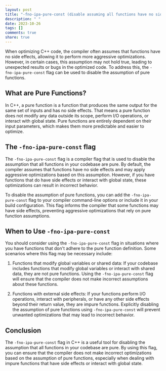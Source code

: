 ```yaml
---
layout: post
title: "-fno-ipa-pure-const (disable assuming all functions have no side effects)"
description: " "
date: 2023-10-26
tags: []
comments: true
share: true
---
```


When optimizing C++ code, the compiler often assumes that functions have no side effects, allowing it to perform more aggressive optimizations. However, in certain cases, this assumption may not hold true, leading to unexpected results or bugs in the optimized code. To address this, the `-fno-ipa-pure-const` flag can be used to disable the assumption of pure functions.

## What are Pure Functions?

In C++, a pure function is a function that produces the same output for the same set of inputs and has no side effects. That means a pure function does not modify any data outside its scope, perform I/O operations, or interact with global state. Pure functions are entirely dependent on their input parameters, which makes them more predictable and easier to optimize.

## The `-fno-ipa-pure-const` flag

The `-fno-ipa-pure-const` flag is a compiler flag that is used to disable the assumption that all functions in your codebase are pure. By default, the compiler assumes that functions have no side effects and may apply aggressive optimizations based on this assumption. However, if you have functions that do have side effects or interact with global state, these optimizations can result in incorrect behavior.

To disable the assumption of pure functions, you can add the `-fno-ipa-pure-const` flag to your compiler command-line options or include it in your build configuration. This flag informs the compiler that some functions may have side effects, preventing aggressive optimizations that rely on pure function assumptions.

## When to Use `-fno-ipa-pure-const`

You should consider using the `-fno-ipa-pure-const` flag in situations where you have functions that don't adhere to the pure function definition. Some scenarios where this flag may be necessary include:

1. Functions that modify global variables or shared data: If your codebase includes functions that modify global variables or interact with shared data, they are not pure functions. Using the `-fno-ipa-pure-const` flag will ensure that the compiler does not make incorrect assumptions about these functions.

2. Functions with external side effects: If your functions perform I/O operations, interact with peripherals, or have any other side effects beyond their return value, they are impure functions. Explicitly disabling the assumption of pure functions using `-fno-ipa-pure-const` will prevent unwanted optimizations that may lead to incorrect behavior.

## Conclusion

The `-fno-ipa-pure-const` flag in C++ is a useful tool for disabling the assumption that all functions in your codebase are pure. By using this flag, you can ensure that the compiler does not make incorrect optimizations based on the assumption of pure functions, especially when dealing with impure functions that have side effects or interact with global state.